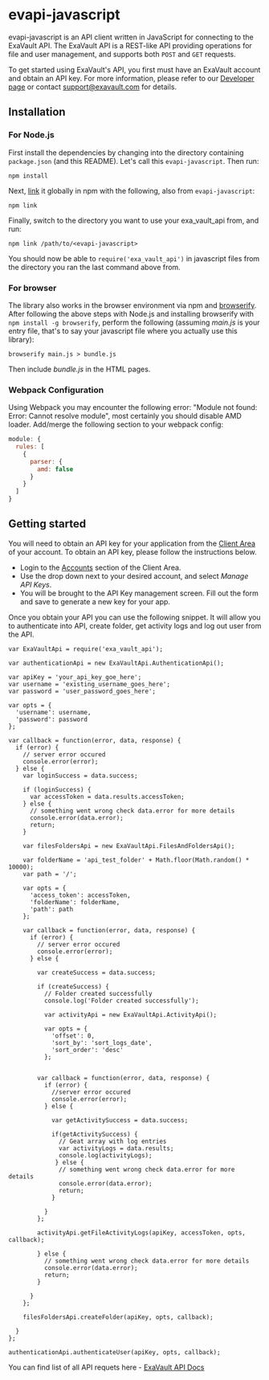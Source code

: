 evapi-javascript
============

evapi-javascript is an API client written in JavaScript for connecting to the
ExaVault API. The ExaVault API is a REST-like API providing operations
for file and user management, and supports both ``POST`` and ``GET``
requests.

To get started using ExaVault's API, you first must have an ExaVault
account and obtain an API key. For more information, please refer to
our [Developer page](https://www.exavault.com/developer/) or contact
support@exavault.com for details.

## Installation

### For Node.js

First install the dependencies by changing 
into the directory containing `package.json` (and this README). Let's call this `evapi-javascript`. Then run:

```shell
npm install
```

Next, [link](https://docs.npmjs.com/cli/link) it globally in npm with the following, also from `evapi-javascript`:

```shell
npm link
```

Finally, switch to the directory you want to use your exa_vault_api from, and run:

```shell
npm link /path/to/<evapi-javascript>
```

You should now be able to `require('exa_vault_api')` in javascript files from the directory you ran the last 
command above from.

### For browser

The library also works in the browser environment via npm and [browserify](http://browserify.org/). After following
the above steps with Node.js and installing browserify with `npm install -g browserify`,
perform the following (assuming *main.js* is your entry file, that's to say your javascript file where you actually 
use this library):

```shell
browserify main.js > bundle.js
```

Then include *bundle.js* in the HTML pages.

### Webpack Configuration

Using Webpack you may encounter the following error: "Module not found: Error:
Cannot resolve module", most certainly you should disable AMD loader. Add/merge
the following section to your webpack config:

```javascript
module: {
  rules: [
    {
      parser: {
        amd: false
      }
    }
  ]
}
```

## Getting started 


You will need to obtain an API key for your application from the [Client Area](https://clients.exavault.com/clientarea.php?action=products) of your account.  To
obtain an API key, please follow the instructions below.

 + Login to the [Accounts](https://clients.exavault.com/clientarea.php?action=products) section of the Client Area.
 + Use the drop down next to your desired account, and select *Manage API Keys*.
 + You will be brought to the API Key management screen. Fill out the form and save to generate a new key for your app.

Once you obtain your API you can use the following snippet. It will allow you to authenticate into API, create folder, get activity logs and log out user from the API.

```javscript
var ExaVaultApi = require('exa_vault_api');

var authenticationApi = new ExaVaultApi.AuthenticationApi();

var apiKey = 'your_api_key_goe_here'; 
var username = 'existing_username_goes_here';
var password = 'user_password_goes_here'; 

var opts = { 
  'username': username,
  'password': password
};

var callback = function(error, data, response) {
  if (error) {
    // server error occured
    console.error(error);
  } else {
    var loginSuccess = data.success;

    if (loginSuccess) {
      var accessToken = data.results.accessToken;
    } else {
      // something went wrong check data.error for more details
      console.error(data.error);
      return;
    }

    var filesFoldersApi = new ExaVaultApi.FilesAndFoldersApi();

    var folderName = 'api_test_folder' + Math.floor(Math.random() * 10000);
    var path = '/';

    var opts = { 
      'access_token': accessToken,
      'folderName': folderName,
      'path': path
    };

    var callback = function(error, data, response) {
      if (error) {
        // server error occured
        console.error(error);
      } else {

        var createSuccess = data.success;

        if (createSuccess) {
          // Folder created successfully
          console.log('Folder created successfully');

          var activityApi = new ExaVaultApi.ActivityApi();

          var opts = { 
            'offset': 0,
            'sort_by': 'sort_logs_date',
            'sort_order': 'desc'
          };


        var callback = function(error, data, response) {
          if (error) {
            //server error occured
            console.error(error);
          } else {

            var getActivitySuccess = data.success;

            if(getActivitySuccess) {
              // Geat array with log entries
              var activityLogs = data.results;
              console.log(activityLogs);
             } else {
              // something went wrong check data.error for more details
              console.error(data.error);
              return;
            }
            
          }
        };

        activityApi.getFileActivityLogs(apiKey, accessToken, opts, callback);

        } else {
          // something went wrong check data.error for more details
          console.error(data.error);
          return;
        }

      }
    };

    filesFoldersApi.createFolder(apiKey, opts, callback);

  }
};

authenticationApi.authenticateUser(apiKey, opts, callback);
```

You can find list of all API requets here - [ExaVault API Docs](https://www.exavault.com/developer/api-docs/)
